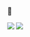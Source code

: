 ### <script>Hello world</script> 👋

<!--
**iss4cf0ng/iss4cf0ng** is a ✨ _special_ ✨ repository because its `README.md` (this file) appears on your GitHub profile.

Here are some ideas to get you started:

- 🔭 I’m currently working on ...
- 🌱 I’m currently learning ...
- 👯 I’m looking to collaborate on ...
- 🤔 I’m looking for help with ...
- 💬 Ask me about ...
- 📫 How to reach me: ...
- 😄 Pronouns: ...
- ⚡ Fun fact: ...
-->
![](https://github-readme-stats.vercel.app/api?username=iss4cf0ng&show=reviews,discussions_started,discussions_answered,prs_merged,prs_merged_percentage&theme=radical)
![](https://github-readme-stats.vercel.app/api/top-langs/?username=iss4cf0ng&exclude_repo=iss4cf0ng.github.io&langs_count=20&theme=radical)
